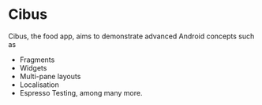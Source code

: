 # Cibus
Cibus, the food app, aims to demonstrate advanced Android concepts such as
* Fragments
* Widgets 
* Multi-pane layouts
* Localisation
* Espresso Testing, among many more.
